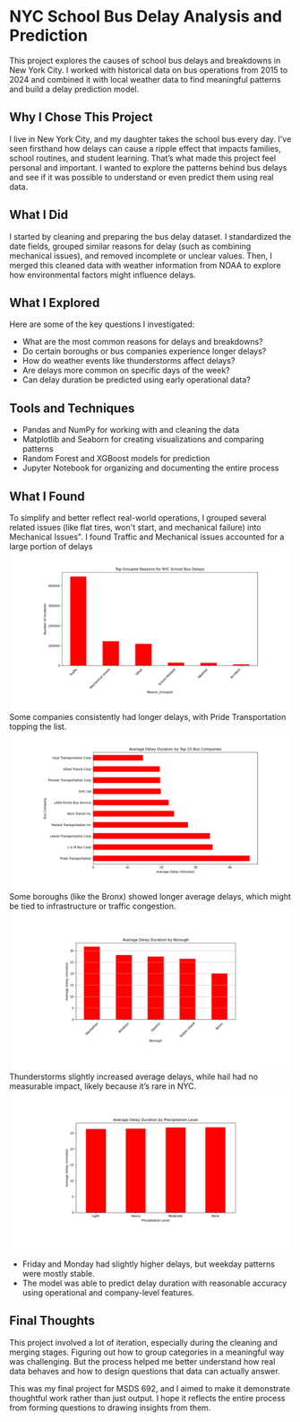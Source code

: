 # NYC School Bus Delay Analysis and Prediction

This project explores the causes of school bus delays and breakdowns in New York City. I worked with historical data on bus operations from 2015 to 2024 and combined it with local weather data to find meaningful patterns and build a delay prediction model.

## Why I Chose This Project

I live in New York City, and my daughter takes the school bus every day. I've seen firsthand how delays can cause a ripple effect that impacts families, school routines, and student learning. That’s what made this project feel personal and important. I wanted to explore the patterns behind bus delays and see if it was possible to understand or even predict them using real data.

## What I Did

I started by cleaning and preparing the bus delay dataset. I standardized the date fields, grouped similar reasons for delay (such as combining mechanical issues), and removed incomplete or unclear values. Then, I merged this cleaned data with weather information from NOAA to explore how environmental factors might influence delays.

## What I Explored

Here are some of the key questions I investigated:
- What are the most common reasons for delays and breakdowns?
- Do certain boroughs or bus companies experience longer delays?
- How do weather events like thunderstorms affect delays?
- Are delays more common on specific days of the week?
- Can delay duration be predicted using early operational data?

## Tools and Techniques

-  Pandas and NumPy for working with and cleaning the data
-  Matplotlib and Seaborn for creating visualizations and comparing patterns
-  Random Forest and XGBoost models for prediction
-  Jupyter Notebook for organizing and documenting the entire process

## What I Found
To simplify and better reflect real-world operations, I grouped several related issues (like flat tires, won't start, and mechanical failure) into Mechanical Issues". I found Traffic and Mechanical issues accounted for a large portion of delays
![Top Delay Reasons](top_delay_reasons.PNG)
Some companies consistently had longer delays, with Pride Transportation topping the list. ![Delay by Company](average_delay_bus_companies.PNG)
Some boroughs (like the Bronx) showed longer average delays, which might be tied to infrastructure or traffic congestion.
![Delay by Borough](average_delay_borough.PNG)
Thunderstorms slightly increased average delays, while hail had no measurable impact, likely because it’s rare in NYC.![Weather Delay](average_delay_weather.PNG)
- Friday and Monday had slightly higher delays, but weekday patterns were mostly stable.
- The model was able to predict delay duration with reasonable accuracy using operational and company-level features.

## Final Thoughts

This project involved a lot of iteration, especially during the cleaning and merging stages. Figuring out how to group categories in a meaningful way was challenging. But the process helped me better understand how real data behaves and how to design questions that data can actually answer.

This was my final project for MSDS 692, and I aimed to make it demonstrate thoughtful work rather than just output. I hope it reflects the entire process from forming questions to drawing insights from them.
